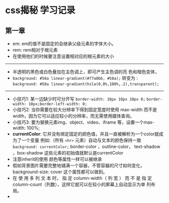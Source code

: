 <!--
 * @Author: your name
 * @Date: 2021-07-07 17:46:49
 * @LastEditTime: 2021-07-07 20:00:43
 * @LastEditors: Please set LastEditors
 * @Description: In User Settings Edit
 * @FilePath: \notes\study notes\css-study\css-style.md
-->
# css揭秘 学习记录
## 第一章
  * em: em的值不是固定的会继承父级元素的字体大小。
  * rem: rem相对于根元素
  * 在使用他们的时候要注意设置相对应的根元素的大小
  ---
  * 半透明的黑色或白色叠加在主色调上，即可产生主色调的亮
色和暗色变体，
  * `background: #58a linear-gradient(#77a0bb, #58a);` 
  转变为 :
  `background: #58a linear-gradient(hsla(0,0%,100%,.2),transparent);`
  ---
  * 小技巧1: 某一边缺少时可分开写
    `border-width: 10px 10px 10px 0;`
    `border-width: 10px;border-left-width: 0;`
  * 小技巧2: 当你需要在较大分辨率下得到固定宽度时使用 max-width 而不是
    width，因为它可以适应较小的分辨率，而无需使用媒体查询。
  * 小技巧3: 要为替换元素img、object、video、iframe 等，设置一个max-width: 100%;
  * **currentColor**: 它并没有绑定固定的颜色值，并且一直被解析为一个color就成为了一个变量
    例如:（所有 `<hr>` 元素）自动与文本的颜色保持一致 `background: currentColor;`
    border-color ，outline-color， text-shadow ，box-shadow 这些元素的初始值就默认是currentColor
  * 注意inherit的使用 颜色等属性一样可以被继承
  * 假如背景图片需要完整地铺满一个容器，不管容器的尺寸如何变化，
    background-size: cover 这个属性都可以做到。
  * 在 使 用 多 列 文 本 时， 指 定 column-width（ 列 宽 ） 而 不 是 指 定
    column-count（列数），这样它就可以在较小的屏幕上自动显示为单
    列布局。
  * 



